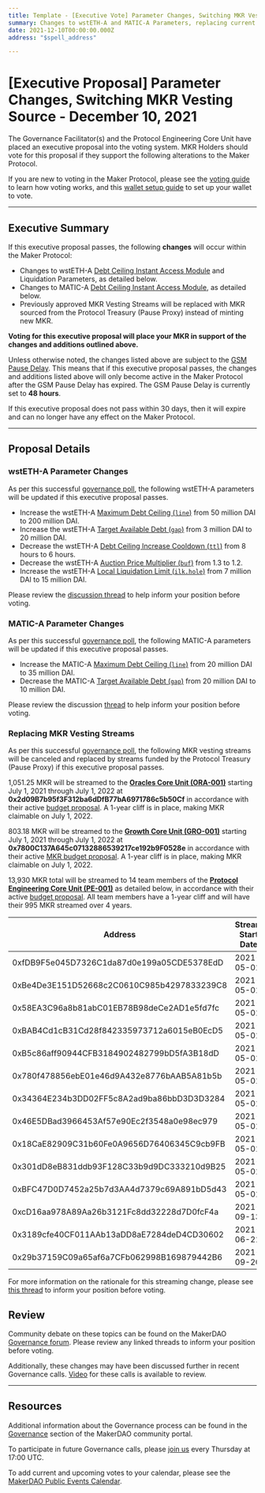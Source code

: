 ```yaml
---
title: Template - [Executive Vote] Parameter Changes, Switching MKR Vesting Source - December 10, 2021
summary: Changes to wstETH-A and MATIC-A Parameters, replacing current MKR vesting streams with streams funded by the Protocol Treasury MKR.
date: 2021-12-10T00:00:00.000Z
address: "$spell_address"

---
```

# [Executive Proposal] Parameter Changes, Switching MKR Vesting Source - December 10, 2021

The Governance Facilitator(s) and the Protocol Engineering Core Unit have placed an executive proposal into the voting system. MKR Holders should vote for this proposal if they support the following alterations to the Maker Protocol.

If you are new to voting in the Maker Protocol, please see the [voting guide](https://community-development.makerdao.com/en/learn/governance/how-voting-works/) to learn how voting works, and this [wallet setup guide](https://community-development.makerdao.com/en/learn/governance/voting-setup/) to set up your wallet to vote.

---

## Executive Summary

If this executive proposal passes, the following **changes** will occur within the Maker Protocol:
- Changes to wstETH-A [Debt Ceiling Instant Access Module](https://makerdao.world/en/learn/governance/module-dciam) and Liquidation Parameters, as detailed below. 
- Changes to MATIC-A [Debt Ceiling Instant Access Module](https://makerdao.world/en/learn/governance/module-dciam), as detailed below.
- Previously approved MKR Vesting Streams will be replaced with MKR sourced from the Protocol Treasury (Pause Proxy) instead of minting new MKR.

**Voting for this executive proposal will place your MKR in support of the changes and additions outlined above.**

Unless otherwise noted, the changes listed above are subject to the [GSM Pause Delay](https://community-development.makerdao.com/en/learn/governance/param-gsm-pause-delay). This means that if this executive proposal passes, the changes and additions listed above will only become active in the Maker Protocol after the GSM Pause Delay has expired. The GSM Pause Delay is currently set to **48 hours**.

If this executive proposal does not pass within 30 days, then it will expire and can no longer have any effect on the Maker Protocol.

---

## Proposal Details

### wstETH-A Parameter Changes

As per this successful [governance poll](https://vote.makerdao.com/polling/QmYuK441?network=mainnet#poll-detail), the following wstETH-A parameters will be updated if this executive proposal passes.

* Increase the wstETH-A [Maximum Debt Ceiling (`line`)](https://makerdao.world/en/learn/governance/module-dciam) from 50 million DAI to 200 million DAI. 
* Increase the wstETH-A [Target Available Debt (`gap`)](https://makerdao.world/en/learn/governance/module-dciam) from 3 million DAI to 20 million DAI.
* Decrease the wstETH-A [Debt Ceiling Increase Cooldown (`ttl`)](https://makerdao.world/en/learn/governance/module-dciam) from 8 hours to 6 hours.
* Decrease the wstETH-A [Auction Price Multiplier (`buf`)](https://makerdao.world/en/learn/governance/param-auction-price-multiplier) from 1.3 to 1.2.
* Increase the wstETH-A [Local Liquidation Limit (`ilk.hole`)](https://makerdao.world/en/learn/governance/param-local-liquidation-limit) from 7 million DAI to 15 million DAI.

Please review the [discussion thread](https://forum.makerdao.com/t/wsteth-a-parameters-adjustment-dec-1st-2021/11934) to help inform your position before voting.

### MATIC-A Parameter Changes

As per this successful [governance poll](https://vote.makerdao.com/polling/QmdzwZyS?network=mainnet#poll-detail), the following MATIC-A parameters will be updated if this executive proposal passes.

* Increase the MATIC-A [Maximum Debt Ceiling (`line`)](https://makerdao.world/en/learn/governance/module-dciam) from 20 million DAI to 35 million DAI. 
* Decrease the MATIC-A [Target Available Debt (`gap`)](https://makerdao.world/en/learn/governance/module-dciam) from 20 million DAI to 10 million DAI.

Please review the discussion [thread](https://forum.makerdao.com/t/matic-debt-increase-proposal-for-last-executive-of-2021/11989) to help inform your position before voting.

### Replacing MKR Vesting Streams

As per this successful [governance poll](https://vote.makerdao.com/polling/QmYdDTsn?network=mainnet#poll-detail), the following MKR vesting streams will be canceled and replaced by streams funded by the Protocol Treasury (Pause Proxy) if this executive proposal passes.

1,051.25 MKR will be streamed to the **[Oracles Core Unit (ORA-001)](https://mips.makerdao.com/mips/details/MIP39c2SP13)** starting July 1, 2021 through July 1, 2022 at **0x2d09B7b95f3F312ba6dDfB77bA6971786c5b50Cf** in accordance with their active [budget proposal](https://mips.makerdao.com/mips/details/MIP40c3SP15). A 1-year cliff is in place, making MKR claimable on July 1, 2022.

803.18 MKR will be streamed to the **[Growth Core Unit (GRO-001)](https://mips.makerdao.com/mips/details/MIP39c2SP4)** starting July 1, 2021 through July 1, 2022 at **0x7800C137A645c07132886539217ce192b9F0528e** in accordance with their active [MKR budget proposal](https://mips.makerdao.com/mips/details/MIP40c3SP23). A 1-year cliff is in place, making MKR claimable on July 1, 2022.

13,930 MKR total will be streamed to 14 team members of the **[Protocol Engineering Core Unit (PE-001)](https://mips.makerdao.com/mips/details/MIP39c2SP7)** as detailed below, in accordance with their active [budget proposal](https://mips.makerdao.com/mips/details/MIP40c3SP7). All team members have a 1-year cliff and will have their 995 MKR streamed over 4 years.

| **Address**                                | **Stream Start Date** |
|--------------------------------------------|-----------------------|
| 0xfDB9F5e045D7326C1da87d0e199a05CDE5378EdD | 2021-05-01            |
| 0xBe4De3E151D52668c2C0610C985b4297833239C8 | 2021-05-01            |
| 0x58EA3C96a8b81abC01EB78B98deCe2AD1e5fd7fc | 2021-05-01            |
| 0xBAB4Cd1cB31Cd28f842335973712a6015eB0EcD5 | 2021-05-01            |
| 0xB5c86aff90944CFB3184902482799bD5fA3B18dD | 2021-05-01            |
| 0x780f478856ebE01e46d9A432e8776bAAB5A81b5b | 2021-05-01            |
| 0x34364E234b3DD02FF5c8A2ad9ba86bbD3D3D3284 | 2021-05-01            |
| 0x46E5DBad3966453Af57e90Ec2f3548a0e98ec979 | 2021-05-01            |
| 0x18CaE82909C31b60Fe0A9656D76406345C9cb9FB | 2021-05-01            |
| 0x301dD8eB831ddb93F128C33b9d9DC333210d9B25 | 2021-05-01            |
| 0xBFC47D0D7452a25b7d3AA4d7379c69A891bD5d43 | 2021-05-01            |
| 0xcD16aa978A89Aa26b3121Fc8dd32228d7D0fcF4a | 2021-09-13            |
| 0x3189cfe40CF011AAb13aDD8aE7284deD4CD30602 | 2021-06-21            |
| 0x29b37159C09a65af6a7CFb062998B169879442B6 | 2021-09-20            |

For more information on the rationale for this streaming change, please see [this thread](https://forum.makerdao.com/t/signal-request-should-we-mint-new-mkr-for-protocol-expenses-or-fund-them-with-mkr-from-the-makerdao-treasury/11629) to inform your position before voting.

## Review

Community debate on these topics can be found on the MakerDAO [Governance forum](https://forum.makerdao.com/). Please review any linked threads to inform your position before voting.

Additionally, these changes may have been discussed further in recent Governance calls. [Video](https://www.youtube.com/playlist?list=PLLzkWCj8ywWNq5-90-Id6VPSsrk4OWVan) for these calls is available to review.

---

## Resources

Additional information about the Governance process can be found in the [Governance](https://community-development.makerdao.com/en/learn/governance) section of the MakerDAO community portal.

To participate in future Governance calls, please [join us](https://github.com/makerdao/community/tree/master/governance/governance-and-risk-meetings) every Thursday at 17:00 UTC.

To add current and upcoming votes to your calendar, please see the [MakerDAO Public Events Calendar](https://calendar.google.com/calendar/embed?src=makerdao.com_3efhm2ghipksegl009ktniomdk%40group.calendar.google.com&ctz=UTC&mode=week&showCalendars=0&showPrint=0).
